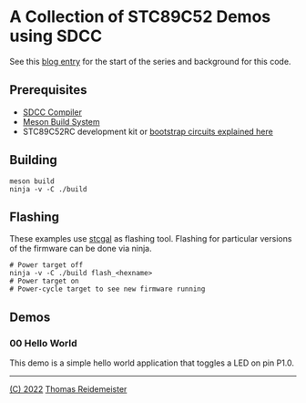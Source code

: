 # A Collection of STC89C52 Demos using SDCC

See this [blog entry](https://www.reidemeister.com/?p=295) for the start of the series and background for this code.

## Prerequisites
 * [SDCC Compiler](http://sdcc.sourceforge.net/)
 * [Meson Build System](https://mesonbuild.com/)
 * STC89C52RC development kit or [bootstrap circuits explained here](https://www.reidemeister.com/?p=295)

## Building

```shell
meson build
ninja -v -C ./build
```

## Flashing

These examples use [stcgal](https://github.com/grigorig/stcgal) as flashing tool.
Flashing for particular versions of the firmware can be done via ninja.

```shell
# Power target off
ninja -v -C ./build flash_<hexname>
# Power target on
# Power-cycle target to see new firmware running
```

## Demos

### 00 Hello World

This demo is a simple hello world application that toggles a LED on pin
P1.0.

----
[(C) 2022](LICENSE) [Thomas Reidemeister](https://reidemeister.com)
